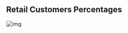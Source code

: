 ## Retail Customers Percentages

![img](https://github.com/Siddharthbadal/Data-Analysis-AdventureWorks2019/blob/main/AdventureWorks2019%20Data%20Analysis/Charts/RetailCustomersPercentages.png)



